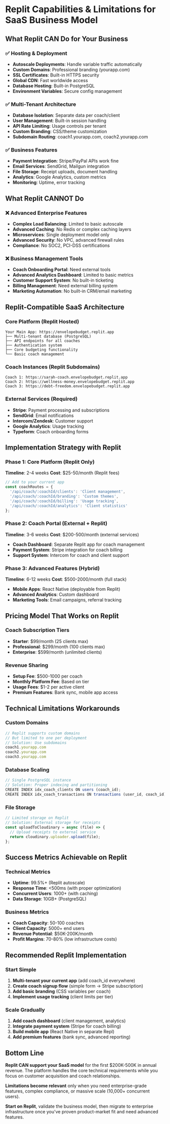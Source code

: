 # Replit Capabilities & Limitations for SaaS Business Model

## What Replit CAN Do for Your Business

### ✅ Hosting & Deployment
- **Autoscale Deployments**: Handle variable traffic automatically
- **Custom Domains**: Professional branding (yourapp.com)
- **SSL Certificates**: Built-in HTTPS security
- **Global CDN**: Fast worldwide access
- **Database Hosting**: Built-in PostgreSQL
- **Environment Variables**: Secure config management

### ✅ Multi-Tenant Architecture
- **Database Isolation**: Separate data per coach/client
- **User Management**: Built-in session handling
- **API Rate Limiting**: Usage controls per tenant
- **Custom Branding**: CSS/theme customization
- **Subdomain Routing**: coach1.yourapp.com, coach2.yourapp.com

### ✅ Business Features
- **Payment Integration**: Stripe/PayPal APIs work fine
- **Email Services**: SendGrid, Mailgun integration
- **File Storage**: Receipt uploads, document handling
- **Analytics**: Google Analytics, custom metrics
- **Monitoring**: Uptime, error tracking

## What Replit CANNOT Do

### ❌ Advanced Enterprise Features
- **Complex Load Balancing**: Limited to basic autoscale
- **Advanced Caching**: No Redis or complex caching layers
- **Microservices**: Single deployment model only
- **Advanced Security**: No VPC, advanced firewall rules
- **Compliance**: No SOC2, PCI-DSS certifications

### ❌ Business Management Tools
- **Coach Onboarding Portal**: Need external tools
- **Advanced Analytics Dashboard**: Limited to basic metrics
- **Customer Support System**: No built-in ticketing
- **Billing Management**: Need external billing system
- **Marketing Automation**: No built-in CRM/email marketing

## Replit-Compatible SaaS Architecture

### Core Platform (Replit Hosted)
```
Your Main App: https://envelopebudget.replit.app
├── Multi-tenant database (PostgreSQL)
├── API endpoints for all coaches
├── Authentication system
├── Core budgeting functionality
└── Basic coach management
```

### Coach Instances (Replit Subdomains)
```
Coach 1: https://sarah-coach.envelopebudget.replit.app
Coach 2: https://wellness-money.envelopebudget.replit.app
Coach 3: https://debt-freedom.envelopebudget.replit.app
```

### External Services (Required)
- **Stripe**: Payment processing and subscriptions
- **SendGrid**: Email notifications
- **Intercom/Zendesk**: Customer support
- **Google Analytics**: Usage tracking
- **Typeform**: Coach onboarding forms

## Implementation Strategy with Replit

### Phase 1: Core Platform (Replit Only)
**Timeline**: 2-4 weeks
**Cost**: $25-50/month (Replit fees)

```javascript
// Add to your current app
const coachRoutes = {
  '/api/coach/:coachId/clients': 'Client management',
  '/api/coach/:coachId/branding': 'Custom themes',
  '/api/coach/:coachId/billing': 'Usage tracking',
  '/api/coach/:coachId/analytics': 'Client statistics'
};
```

### Phase 2: Coach Portal (External + Replit)
**Timeline**: 3-6 weeks
**Cost**: $200-500/month (external services)

- **Coach Dashboard**: Separate Replit app for coach management
- **Payment System**: Stripe integration for coach billing
- **Support System**: Intercom for coach and client support

### Phase 3: Advanced Features (Hybrid)
**Timeline**: 6-12 weeks
**Cost**: $500-2000/month (full stack)

- **Mobile Apps**: React Native (deployable from Replit)
- **Advanced Analytics**: Custom dashboard
- **Marketing Tools**: Email campaigns, referral tracking

## Pricing Model That Works on Replit

### Coach Subscription Tiers
- **Starter**: $99/month (25 clients max)
- **Professional**: $299/month (100 clients max)
- **Enterprise**: $599/month (unlimited clients)

### Revenue Sharing
- **Setup Fee**: $500-1000 per coach
- **Monthly Platform Fee**: Based on tier
- **Usage Fees**: $1-2 per active client
- **Premium Features**: Bank sync, mobile app access

## Technical Limitations Workarounds

### Custom Domains
```javascript
// Replit supports custom domains
// But limited to one per deployment
// Solution: Use subdomains
coach1.yourapp.com
coach2.yourapp.com
coach3.yourapp.com
```

### Database Scaling
```javascript
// Single PostgreSQL instance
// Solution: Proper indexing and partitioning
CREATE INDEX idx_coach_clients ON users (coach_id);
CREATE INDEX idx_coach_transactions ON transactions (user_id, coach_id);
```

### File Storage
```javascript
// Limited storage on Replit
// Solution: External storage for receipts
const uploadToCloudinary = async (file) => {
  // Upload receipts to external service
  return cloudinary.uploader.upload(file);
};
```

## Success Metrics Achievable on Replit

### Technical Metrics
- **Uptime**: 99.5%+ (Replit autoscale)
- **Response Time**: <500ms (with proper optimization)
- **Concurrent Users**: 1000+ (with caching)
- **Data Storage**: 10GB+ (PostgreSQL)

### Business Metrics
- **Coach Capacity**: 50-100 coaches
- **Client Capacity**: 5000+ end users
- **Revenue Potential**: $50K-200K/month
- **Profit Margins**: 70-80% (low infrastructure costs)

## Recommended Replit Implementation

### Start Simple
1. **Multi-tenant your current app** (add coach_id everywhere)
2. **Create coach signup flow** (simple form → Stripe subscription)
3. **Add basic branding** (CSS variables per coach)
4. **Implement usage tracking** (client limits per tier)

### Scale Gradually
1. **Add coach dashboard** (client management, analytics)
2. **Integrate payment system** (Stripe for coach billing)
3. **Build mobile app** (React Native in separate Repl)
4. **Add premium features** (bank sync, advanced reporting)

## Bottom Line

**Replit CAN support your SaaS model** for the first $200K-500K in annual revenue. The platform handles the core technical requirements while you focus on customer acquisition and coach relationships.

**Limitations become relevant** only when you need enterprise-grade features, complex compliance, or massive scale (10,000+ concurrent users).

**Start on Replit**, validate the business model, then migrate to enterprise infrastructure once you've proven product-market fit and need advanced features.
